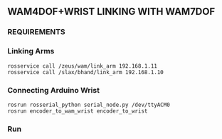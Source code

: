 ## WAM4DOF+WRIST LINKING WITH WAM7DOF
### REQUIREMENTS
### Linking Arms
```
rosservice call /zeus/wam/link_arm 192.168.1.11
rosservice call /slax/bhand/link_arm 192.168.1.10
```
### Connecting Arduino Wrist
```
rosrun rosserial_python serial_node.py /dev/ttyACM0
rosrun encoder_to_wam_wrist encoder_to_wrist
```

### Run
